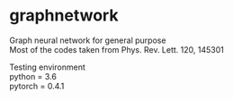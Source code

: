 # graphnetwork
Graph neural network for general purpose  
Most of the codes taken from Phys. Rev. Lett. 120, 145301  

Testing environment  
python = 3.6  
pytorch = 0.4.1  
